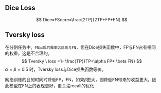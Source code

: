## Dice Loss

$$
Dice=FSocre=\frac{2TP}{2TP+FP+FN}
$$

## Tversky loss

在分割任务中，`FN出现的概率远远高与FN`，但在Dice损失函数中，FP与FN占有相同的权重，这是不合理的。
$$
Tversky \ loss =1- \frac{TP}{TP+\alpha FP+ \beta FN}
$$
$\alpha = \beta = 0.5$ 时，Tversky loss与Dice损失函数等价。

网络训练的目的时同时降低FP，FN，如果$\beta$更大，则降低FN带来的收益更大，因此模型在FN上的表现更好，更关注recall的优化

